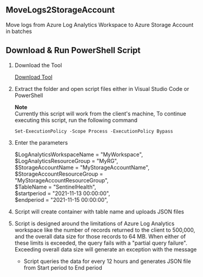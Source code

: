 ## MoveLogs2StorageAccount
Move logs from Azure Log Analytics Workspace to Azure Storage Account in batches

## Download & Run PowerShell Script  

1. Download the Tool

   <a id="historic" href="https://github.com/andedevsecops/HistoricDataExport/archive/refs/heads/main.zip">Download Tool</a>  
 
2. Extract the folder and open script files either in Visual Studio Code or PowerShell  

   **Note**  
   Currently this script will work from the client's machine, To continue executing this script, run the following command  
   ```
   Set-ExecutionPolicy -Scope Process -ExecutionPolicy Bypass  
   ```   
   
3. Enter the parameters  

	$LogAnalyticsWorkspaceName = "MyWorkspace",  
    $LogAnalyticsResourceGroup = "MyRG",  
    $StorageAccountName = "MyStorageAccountName",  
    $StorageAccountResourceGroup = "MyStorageAccountResourceGroup",      
    $TableName = "SentinelHealth",  
    $startperiod = "2021-11-13 00:00:00",  
    $endperiod = "2021-11-15 00:00:00",  
	
4. Script will create container with table name and uploads JSON files

5. Script is designed around the limitations of Azure Log Analytics workspace like the number of records returned to the client to 500,000, and the overall data size for those records to 64 MB. When either of these limits is exceeded, the query fails with a "partial query failure". Exceeding overall data size will generate an exception with the message  
   - Script queries the data for every 12 hours and generates JSON file from Start period to End period